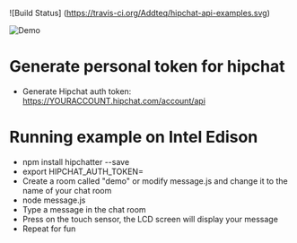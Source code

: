 ![Build Status]
(https://travis-ci.org/Addteq/hipchat-api-examples.svg)

![Demo](https://github.com/Addteq/hipchat-api-examples/raw/master/nodejs-intel-edison/animated.gif)

# Generate personal token for hipchat
* Generate Hipchat auth token: https://YOURACCOUNT.hipchat.com/account/api

# Running example on Intel Edison
* npm install  hipchatter --save
* export HIPCHAT_AUTH_TOKEN=<Enter your notification token>
* Create a room called "demo" or modify message.js and change it to the name of your chat room
* node message.js
* Type a message in the chat room
* Press on the touch sensor, the LCD screen will display your message
* Repeat for fun
